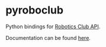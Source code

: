 pyroboclub
==========

Python bindings for [Robotics Club API](roboticsclub.org/api).

Documentation can be found [here](http://roboticsclub.org/pyrc/).

